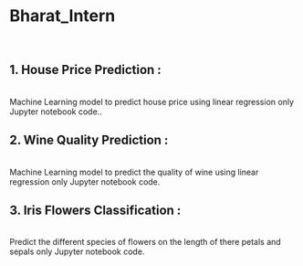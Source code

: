 # Bharat_Intern
<br>

## 1. House Price Prediction :
<br>
Machine Learning model to predict house
price using linear regression only
Jupyter notebook code..

## 2. Wine Quality Prediction :
<br>
Machine Learning model to predict the
quality of wine using linear regression
only Jupyter notebook code.

## 3. Iris Flowers Classification :
<br>
Predict the different species of flowers on
the length of there petals and sepals
only Jupyter notebook code.

